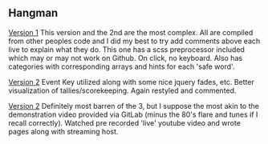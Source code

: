 ## Hangman

[Version 1](https://dakodablue.github.io/Hangman-Game/index1.html)
This version and the 2nd are the most complex.  All are compiled from other peoples code and I did my best to try add comments above each live to explain what they do.  This one has a scss preprocessor included which may or may not work on Github.  On click, no keyboard.  Also has categories with corresponding arrays and hints for each 'safe word'.

[Version 2](https://dakodablue.github.io/Hangman-Game/index2.html)
Event Key utilized along with some nice jquery fades, etc.  Better visualization of tallies/scorekeeping.  Again restyled and commented.

[Version 2](https://dakodablue.github.io/Hangman-Game/index3.html)
Definitely most barren of the 3, but I suppose the most akin to the demonstration video provided via GitLab (minus the 80's flare and tunes if I recall correctly).  Watched pre recorded 'live' youtube video and wrote pages along with streaming host.  


